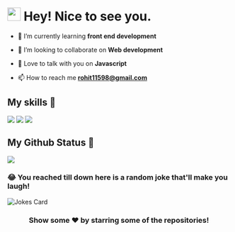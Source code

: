 <h1><img src="https://emojis.slackmojis.com/emojis/images/1531849430/4246/blob-sunglasses.gif?1531849430" width="30"/> Hey! Nice to see you.</h1>

- 🌱 I’m currently learning **front end development**

- 👯 I’m looking to collaborate on **Web development**

- 💬 Love to talk with you on **Javascript**

- 📫 How to reach me **rohit11598@gmail.com**

## My skills 🚀

![](https://img.shields.io/badge/HTML5-E34F26?style=for-the-badge&logo=html5&logoColor=white)
![](https://img.shields.io/badge/CSS3-1572B6?style=for-the-badge&logo=css3&logoColor=white)
![](https://img.shields.io/badge/JavaScript-F7DF1E?style=for-the-badge&logo=javascript&logoColor=black)


## My Github Status 🦸

![](https://github-readme-streak-stats.herokuapp.com/?user=rohit11598&theme=blue-green)

### 😂 You reached till down here is a random joke that'll make you laugh!
![Jokes Card](https://readme-jokes.vercel.app/api)

<div align="center">

### Show some ❤️ by starring some of the repositories!
</div>

<!---
Rohit11598/Rohit11598 is a ✨ special ✨ repository because its `README.md` (this file) appears on your GitHub profile.
You can click the Preview link to take a look at your changes.
--->
